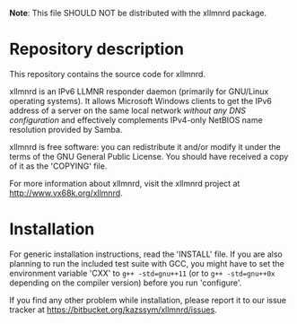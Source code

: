 **Note**: This file SHOULD NOT be distributed with the xllmnrd package.

# Repository description

This repository contains the source code for xllmnrd.

xllmnrd is an IPv6 LLMNR responder daemon (primarily for GNU/Linux operating
systems).  It allows Microsoft Windows clients to get the IPv6 address of a
server on the same local network _without any DNS configuration_ and
effectively complements IPv4-only NetBIOS name resolution provided by Samba.

xllmnrd is free software: you can redistribute it and/or modify it under the
terms of the GNU General Public License.  You should have received a copy of
it as the 'COPYING' file.

For more information about xllmnrd, visit the xllmnrd project at
<http://www.vx68k.org/xllmnrd>.

# Installation

For generic installation instructions, read the 'INSTALL' file.  If you are
also planning to run the included test suite with GCC, you might have to set
the environment variable 'CXX' to `g++ -std=gnu++11` (or to `g++ -std=gnu++0x`
depending on the compiler version) before you run 'configure'.

If you find any other problem while installation, please report it to our
issue tracker at <https://bitbucket.org/kazssym/xllmnrd/issues>.
